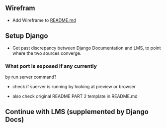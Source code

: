 ## Wirefram
- Add Wireframe to [README.md](Documentation/README.md)

## Setup Django
- Get past discrepancy between Django Documentation and LMS, to 
point where the two sources converge.

### What port is exposed if any currently
by run server command?

- check if suerver is running by looking at 
preview or browser

- also check original README PART 2 template
in README.md

## Continue with LMS (supplemented by Django Docs)